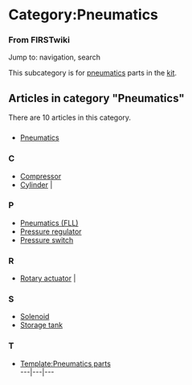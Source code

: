 # Category:Pneumatics

### From FIRSTwiki

Jump to: navigation, search

This subcategory is for [pneumatics](Pneumatics "Pneumatics" )
parts in the [kit](Kit_of_parts "Kit of parts" ).

  

## Articles in category "Pneumatics"

There are 10 articles in this category.

###

  * [Pneumatics](Pneumatics "Pneumatics" )

### C

  * [Compressor](Compressor "Compressor" )
  * [Cylinder](Cylinder "Cylinder" )
|

### P

  * [Pneumatics (FLL)](Pneumatics_%28FLL%29 "Pneumatics \(FLL\)" )
  * [Pressure regulator](Pressure_regulator "Pressure regulator" )
  * [Pressure switch](Pressure_switch "Pressure switch" )

### R

  * [Rotary actuator](Rotary_actuator "Rotary actuator" )
|

### S

  * [Solenoid](Solenoid "Solenoid" )
  * [Storage tank](Storage_tank "Storage tank" )

### T

  * [Template:Pneumatics parts](Template:Pneumatics_parts "Template:Pneumatics parts" )  
---|---|---  
  
